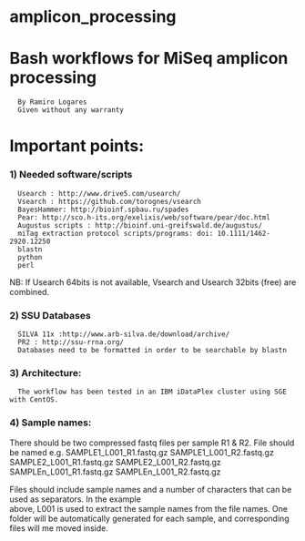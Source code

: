 # amplicon_processing #

#  Bash workflows for MiSeq amplicon processing 
      By Ramiro Logares      
      Given without any warranty


# Important points:

### 1) Needed software/scripts 

      Usearch : http://www.drive5.com/usearch/
      Vsearch : https://github.com/torognes/vsearch
      BayesHammer: http://bioinf.spbau.ru/spades
      Pear: http://sco.h-its.org/exelixis/web/software/pear/doc.html
      Augustus scripts : http://bioinf.uni-greifswald.de/augustus/
      miTag extraction protocol scripts/programs: doi: 10.1111/1462-2920.12250
      blastn
      python
      perl

NB: If Usearch 64bits is not available, Vsearch and Usearch 32bits (free) are combined.

### 2) SSU Databases
      SILVA 11x :http://www.arb-silva.de/download/archive/
      PR2 : http://ssu-rrna.org/
      Databases need to be formatted in order to be searchable by blastn

### 3) Architecture: 
      The workflow has been tested in an IBM iDataPlex cluster using SGE with CentOS.

### 4) Sample names:
There should be two compressed fastq files per sample R1 & R2. File should be named e.g. 
      SAMPLE1_L001_R1.fastq.gz
      SAMPLE1_L001_R2.fastq.gz
      SAMPLE2_L001_R1.fastq.gz
      SAMPLE2_L001_R2.fastq.gz
      SAMPLEn_L001_R1.fastq.gz
      SAMPLEn_L001_R2.fastq.gz
   
   Files should include sample names and a number of characters that can be used as separators. In the example    
   above, L001 is used to extract the sample names from the file names. One folder will be automatically generated    for each sample, and corresponding files will me moved inside.
   
   
   
   
